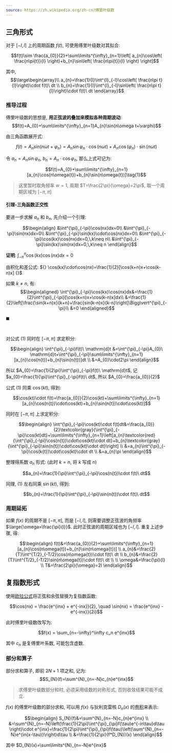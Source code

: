 ```yaml
---
source: https://zh.wikipedia.org/zh-cn/傅里叶级数
---
```


## 三角形式

对于 $[-l,l]$ 上的周期函数 $f(t)$, 可使用傅里叶级数对其拟合:

$$f(t)\sim \frac{a_{0}}{2}+\sum\limits^{\infty}_{n=1}\left[ a_{n}\cos\left( \frac{n\pi{t}}{l} \right)+b_{n}\sin\left( \frac{n\pi{t}}{l} \right) \right]$$

其中, $$\large\begin{array}\\
a_{n}=\frac{1}{l}\int^{l}_{-l}\cos\left( \frac{n\pi t}{l}\right)\cdot f(t)\ dt \\
b_{n}=\frac{1}{l}\int^{l}_{-l}\sin\left( \frac{n\pi t}{l}\right)\cdot f(t)\ dt
\end{array}$$


### 推导过程

傅里叶级数的思想是, **用正弦波的叠加来模拟各种周期波动**: $$f(t)=A_{0}+\sum\limits^{\infty}_{n=1}A_{n}\sin(n\omega t+\varphi)$$

由三角函数展开式:

$$f(t)=A_{n}sin(n\omega t+\varphi_{n})=A_{n}\sin\varphi_{n}\cdot\cos(n\omega{t})+A_{n}\cos(\varphi_{n})\cdot\sin(n\omega{t})$$

令 $a_{n}=A_{n}\sin\varphi_{n}$, $b_{n}=A_{n}\cdot\cos\varphi_{n}$, 那么上式可记为:

$$f(t)=A_{0}+\sum\limits^{\infty}_{n=1}[a_{n}\cos(n\omega{t})+b_{n}\sin(n\omega{t})]\tag{1}$$

> 这里暂时取角频率 $w=1$, 周期 $T=\frac{2\pi}{\omega}=2\pi$, 取一个周期区域为 $[-\pi,\pi]$

#### 引理-三角函数正交性

要进一步求解 $a_{n}$ 和 $b_{n}$, 先介绍一个引理: 

$$\begin{align}
&\int^{\pi}_{-\pi}\cos(nx)dx=0\\
&\int^{\pi}_{-\pi}\sin(nx)dx=0\\
&\int^{\pi}_{-\pi}\sin(kx)\cdot\cos(nx)dx=0\\
&\int^{\pi}_{-\pi}\cos(kx)\cos(nx)dx=0,\,k\neq n\\
&\int^{\pi}_{-\pi}\sin(kx)\sin(nx)dx=0,\,k\neq n
\end{align}$$

**证明**: $\int^{\pi}_{-\pi}\cos(kx)\cos(nx)dx=0$

由积化和差公式: ${} \cos(kx)\cdot\cos(nx)=\frac{1}{2}[\cos(k+n)x+\cos(k-n)x] {}$

如果 $k\neq n$, 有: $$\begin{aligned}
\int^{\pi}_{-\pi}\cos(kx)\cos(nx)dx&=\frac{1}{2}\int^{\pi}_{-\pi}[\cos(k+n)x+\cos(k-n)x]dx\\
&=\frac{1}{2}\left[\frac{\sin(k+n)x}{k+n}+\frac{sin(k-n)x}{k-n}\right]\Bigg\vert^{\pi}_{-\pi}\\
&=0
\end{aligned}$$

$\blacksquare$

<br>

对公式 $(1)$ 同时在 $[-\pi,\pi]$ 求定积分:

$$\begin{align}
\int^{\pi}_{-\pi}f(t)\ \mathrm{d}t &=\int^{\pi}_{-\pi}A_{0}\ \mathrm{d}t+\int^{\pi}_{-\pi}\sum\limits^{\infty}_{n=1}[a_{n}\cos(n{t})+b_{n}\sin(n{t})]dt \\
&=A_{0}\cdot2\pi
\end{align}$$

所以 $A_{0}=\frac{1}{2\pi}\int^{\pi}_{-\pi}f(t)\ \mathrm{d}t$, 记 $a_{0}=\frac{1}{\pi}\int^{\pi}_{-\pi}f(t)\ dt$, 所以 $A_{0}=\frac{a_{0}}{2}$

公式 $(1)$ 同乘 $\cos(kt)$, 得到:

$$\cos(kt)\cdot f(t)=\frac{a_{0}}{2}\cos(kt)+\sum\limits^{\infty}_{n=1}[a_{n}\cos(n{t})\cdot\cos(kt)+b_{n}\sin(n{t})\cdot\cos(kt)]$$

同时在 $[-\pi,\pi]$ 上求定积分:

$$\begin{align}
\int^{\pi}_{-\pi}\cos(kt)\cdot f(t)dt&=\frac{a_{0}}{2}\textcolor{gray}{\int^{\pi}_{-\pi}\cos(kt)dt}+\sum\limits^{\infty}_{n=1}\left[a_{n}\textcolor{red}{\int^{\pi}_{-\pi}\cos(n{t})\cdot\cos(kt)\cdot dt}+b_{n}\textcolor{gray}{\int^{\pi}_{-\pi}\sin(n{t})\cdot\cos(kt)\cdot dt}\right] \\
&=a_{n}\int^{\pi}_{-\pi}\cos(k{t})\cdot\cos(kt)\cdot dt \\
&=a_{n}\pi
\end{align}$$

整理得系数 $a_{n}$ 形式: (此时 $k=n$, 将 $k$ 写成 $n$)

$$a_{n}=\frac{1}{\pi}\int^{\pi}_{-\pi}\cos(n{t})\cdot f(t)\ dt$$

同理, $(1)$ 左右同乘 $\sin(kt)$, 得到: 

$$b_{n}=\frac{1}{\pi}\int^{\pi}_{-\pi}\sin(n{t})\cdot f(t)\ dt$$

### 周期延拓

如果 $f(x)$ 的周期不是 $[-\pi,\pi]$, 而是 $[-l,l]$, 则需要调整正弦波的角频率 $\large{\omega=\frac{\pi}{l}}$. 此时正弦波的周期区域也为 $[-l,l]$. 重复上述步骤, 得: 

$$\begin{align}
f(t)&=\frac{a_{0}}{2}+\sum\limits^{\infty}_{n=1}[a_{n}\cos(n\omega{t})+b_{n}\sin(n\omega{t})] \\
a_{n}&=\frac{2}{T}\int^{T/2}_{-T/2}\cos(n\omega{t})\cdot f(t)\ dt \\
b_{n}&=\frac{2}{T}\int^{T/2}_{-T/2}\sin(n\omega{t})\cdot f(t)\ dt \\ \\
\omega&=\frac{\pi}{l} \\
T&=\frac{2\pi}{\omega}=2l
\end{align}$$

## 复指数形式

使用[欧拉公式](../三角函数.md)将正弦和余弦替换为复指数函数:

$$\cos(nx) = \frac{e^{inx} + e^{-inx}}{2}, \quad \sin(nx) = \frac{e^{inx} - e^{-inx}}{2i}$$

此时傅里叶级数改写为:

$$f(x) = \sum_{n=-\infty}^\infty c_n e^{inx}$$

其中 $c_{n}$ 是复傅里叶系数, 可能包含虚数.

### 部分和算子

部分求和算子, 即前 $2N+1$ 项之和, 记为: $$S_{N}(f)=\sum^{N}_{n=-N}c_{n}e^{inx}$$

> 求傅里叶级数部分和时, 必须采用级数的对称形式, 否则收敛结果可能不成立.

$f(x)$ 的傅里叶级数的部分求和, 可以用 $f(x)$ 与狄利克雷核 $D_{n}(x)$ 的[卷积](../../../Information/Signals%20&%20Systems/卷积与相关.md)来表示:

$$\begin{align}
S_{N}(f)&=\sum^{N}_{n=-N}c_{n}e^{inx} \\
&=\sum^{N}_{n=-N}\left(\frac{1}{2\pi}\int^{\pi}_{\pi}f(\tau)e^{-in\tau}d\tau \right)\cdot e^{inx}=\frac{1}{2\pi}\int^{\pi}_{\pi}f(\tau)\left(\sum^{N}_{n=-N}e^{in(x-\tau)}\right)d\tau \\
&=\frac{1}{2\pi}(f*D_{N})(x)
\end{align}$$

其中 $D_{N}(x)=\sum\limits^{N}_{n=-N}e^{inx}$ 